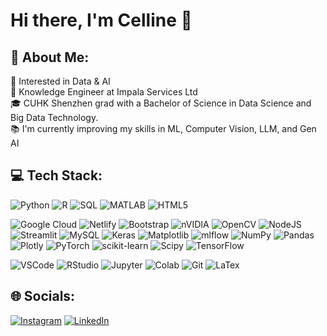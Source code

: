 # Hi there, I'm Celline 👋

## 💫 About Me:
🤔 Interested in Data & AI\
💼 Knowledge Engineer at Impala Services Ltd\
🎓 CUHK Shenzhen grad with a Bachelor of Science in Data Science and Big Data Technology. \
📚 I'm currently improving my skills in ML, Computer Vision, LLM, and Gen AI

## 💻 Tech Stack:
<!-- Languages -->
![Python](https://img.shields.io/badge/python-3670A0?style=flat-square&logo=python&logoColor=ffdd54) 
![R](https://img.shields.io/badge/r-%23276DC3.svg?style=flat-square&logo=r&logoColor=white) 
![SQL](https://img.shields.io/badge/SQL-informational?style=flat&logo=MySQL&logoColor=white&color=4479A1)
![MATLAB](https://img.shields.io/badge/MATLAB-informational?style=flat&logo=mathworks&logoColor=white&color=0076A8)
![HTML5](https://img.shields.io/badge/html5-%23E34F26.svg?style=flat-square&logo=html5&logoColor=white) 

<!-- Libraries and Others -->
![Google Cloud](https://img.shields.io/badge/GoogleCloud-%234285F4.svg?style=flat-square&logo=google-cloud&logoColor=white) 
![Netlify](https://img.shields.io/badge/netlify-%23000000.svg?style=flat-square&logo=netlify&logoColor=#00C7B7) 
![Bootstrap](https://img.shields.io/badge/bootstrap-%238511FA.svg?style=flat-square&logo=bootstrap&logoColor=white) 
![nVIDIA](https://img.shields.io/badge/cuda-000000.svg?style=flat-square&logo=nVIDIA&logoColor=green) 
![OpenCV](https://img.shields.io/badge/opencv-%23white.svg?style=flat-square&logo=opencv&logoColor=white) 
![NodeJS](https://img.shields.io/badge/node.js-6DA55F?style=flat-square&logo=node.js&logoColor=white) 
![Streamlit](https://img.shields.io/badge/Streamlit-%23FE4B4B.svg?style=flat-square&logo=streamlit&logoColor=white) 
![MySQL](https://img.shields.io/badge/mysql-4479A1.svg?style=flat-square&logo=mysql&logoColor=white) 
![Keras](https://img.shields.io/badge/Keras-%23D00000.svg?style=flat-square&logo=Keras&logoColor=white) 
![Matplotlib](https://img.shields.io/badge/Matplotlib-%23ffffff.svg?style=flat-square&logo=Matplotlib&logoColor=black) 
![mlflow](https://img.shields.io/badge/mlflow-%23d9ead3.svg?style=flat-square&logo=numpy&logoColor=blue) 
![NumPy](https://img.shields.io/badge/numpy-%23013243.svg?style=flat-square&logo=numpy&logoColor=white) 
![Pandas](https://img.shields.io/badge/pandas-%23150458.svg?style=flat-square&logo=pandas&logoColor=white) 
![Plotly](https://img.shields.io/badge/Plotly-%233F4F75.svg?style=flat-square&logo=plotly&logoColor=white) 
![PyTorch](https://img.shields.io/badge/PyTorch-%23EE4C2C.svg?style=flat-square&logo=PyTorch&logoColor=white) 
![scikit-learn](https://img.shields.io/badge/scikit--learn-%23F7931E.svg?style=flat-square&logo=scikit-learn&logoColor=white) 
![Scipy](https://img.shields.io/badge/SciPy-%230C55A5.svg?style=flat-square&logo=scipy&logoColor=%white) 
![TensorFlow](https://img.shields.io/badge/TensorFlow-%23FF6F00.svg?style=flat-square&logo=TensorFlow&logoColor=white)

<!-- Tools -->
![VSCode](https://img.shields.io/badge/VSCode-informational?style=flat&logo=visual-studio-code&logoColor=white&color=0078d7)
![RStudio](https://img.shields.io/badge/RStudio-informational?style=flat&logo=rstudio&logoColor=white&color=75AADB)
![Jupyter](https://img.shields.io/badge/Jupyter-informational?style=flat&logo=jupyter&logoColor=white&color=F37626)
![Colab](https://img.shields.io/badge/Colab-informational?style=flat&logo=google-colab&logoColor=white&color=F4B400)
![Git](https://img.shields.io/badge/Git-informational?style=flat&logo=Git&logoColor=white&color=F05032)
![LaTex](https://img.shields.io/badge/LaTeX-informational?style=flat&logo=LaTeX&logoColor=white&color=008080)

## 🌐 Socials:
[![Instagram](https://img.shields.io/badge/Instagram-%23E4405F.svg?logo=Instagram&logoColor=white)](https://instagram.com/cellinewilliem) 
[![LinkedIn](https://img.shields.io/badge/LinkedIn-%230077B5.svg?logo=linkedin&logoColor=white)](https://linkedin.com/in/cellinewilliem) 
